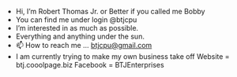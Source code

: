 - Hi, I’m Robert Thomas Jr. or Better if you called me Bobby
- You can find me under login @btjcpu
- I’m interested in as much as possible.
- Everything and anything under the sun.
- 📫 How to reach me ... btjcpu@gmail.com
- I am currently trying to make my own business take off
Website = btj.cooolpage.biz
Facebook = BTJEnterprises
<!---
btjcpu/btjcpu is a ✨ special ✨ repository because its `README.md` (this file) appears on your GitHub profile.
You can click the Preview link to take a look at your changes.
--->
